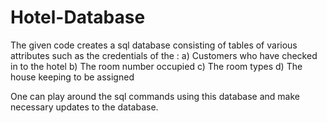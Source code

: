 # Hotel-Database
The given code creates a sql database consisting of tables of various attributes such as the credentials of the :
a) Customers who have checked in to the hotel 
b) The room number occupied
c) The room types 
d) The house keeping to be assigned 

One can play around the sql commands using this database and make necessary updates to the database. 
